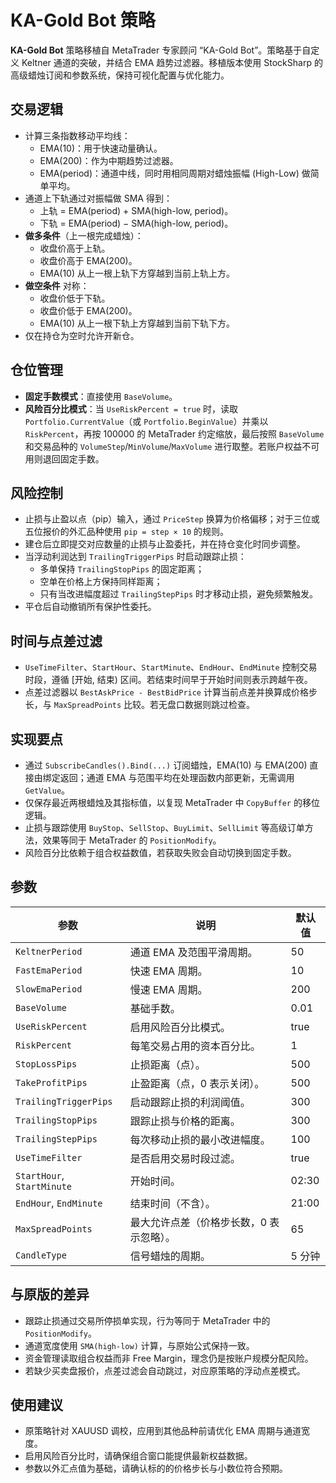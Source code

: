 # KA-Gold Bot 策略

**KA-Gold Bot** 策略移植自 MetaTrader 专家顾问 “KA-Gold Bot”。策略基于自定义 Keltner 通道的突破，并结合 EMA 趋势过滤器。移植版本使用 StockSharp 的高级蜡烛订阅和参数系统，保持可视化配置与优化能力。

## 交易逻辑

- 计算三条指数移动平均线：
  - EMA(10)：用于快速动量确认。
  - EMA(200)：作为中期趋势过滤器。
  - EMA(period)：通道中线，同时用相同周期对蜡烛振幅 (High-Low) 做简单平均。
- 通道上下轨通过对振幅做 SMA 得到：
  - 上轨 = EMA(period) + SMA(high-low, period)。
  - 下轨 = EMA(period) − SMA(high-low, period)。
- **做多条件**（上一根完成蜡烛）：
  - 收盘价高于上轨。
  - 收盘价高于 EMA(200)。
  - EMA(10) 从上一根上轨下方穿越到当前上轨上方。
- **做空条件** 对称：
  - 收盘价低于下轨。
  - 收盘价低于 EMA(200)。
  - EMA(10) 从上一根下轨上方穿越到当前下轨下方。
- 仅在持仓为空时允许开新仓。

## 仓位管理

- **固定手数模式**：直接使用 `BaseVolume`。
- **风险百分比模式**：当 `UseRiskPercent = true` 时，读取 `Portfolio.CurrentValue`（或 `Portfolio.BeginValue`）并乘以 `RiskPercent`，再按 100000 的 MetaTrader 约定缩放，最后按照 `BaseVolume` 和交易品种的 `VolumeStep`/`MinVolume`/`MaxVolume` 进行取整。若账户权益不可用则退回固定手数。

## 风险控制

- 止损与止盈以点（pip）输入，通过 `PriceStep` 换算为价格偏移；对于三位或五位报价的外汇品种使用 `pip = step × 10` 的规则。
- 建仓后立即提交对应数量的止损与止盈委托，并在持仓变化时同步调整。
- 当浮动利润达到 `TrailingTriggerPips` 时启动跟踪止损：
  - 多单保持 `TrailingStopPips` 的固定距离；
  - 空单在价格上方保持同样距离；
  - 只有当改进幅度超过 `TrailingStepPips` 时才移动止损，避免频繁触发。
- 平仓后自动撤销所有保护性委托。

## 时间与点差过滤

- `UseTimeFilter`、`StartHour`、`StartMinute`、`EndHour`、`EndMinute` 控制交易时段，遵循 [开始, 结束) 区间。若结束时间早于开始时间则表示跨越午夜。
- 点差过滤器以 `BestAskPrice - BestBidPrice` 计算当前点差并换算成价格步长，与 `MaxSpreadPoints` 比较。若无盘口数据则跳过检查。

## 实现要点

- 通过 `SubscribeCandles().Bind(...)` 订阅蜡烛，EMA(10) 与 EMA(200) 直接由绑定返回；通道 EMA 与范围平均在处理函数内部更新，无需调用 `GetValue`。
- 仅保存最近两根蜡烛及其指标值，以复现 MetaTrader 中 `CopyBuffer` 的移位逻辑。
- 止损与跟踪使用 `BuyStop`、`SellStop`、`BuyLimit`、`SellLimit` 等高级订单方法，效果等同于 MetaTrader 的 `PositionModify`。
- 风险百分比依赖于组合权益数值，若获取失败会自动切换到固定手数。

## 参数

| 参数 | 说明 | 默认值 |
|------|------|--------|
| `KeltnerPeriod` | 通道 EMA 及范围平滑周期。 | 50 |
| `FastEmaPeriod` | 快速 EMA 周期。 | 10 |
| `SlowEmaPeriod` | 慢速 EMA 周期。 | 200 |
| `BaseVolume` | 基础手数。 | 0.01 |
| `UseRiskPercent` | 启用风险百分比模式。 | true |
| `RiskPercent` | 每笔交易占用的资本百分比。 | 1 |
| `StopLossPips` | 止损距离（点）。 | 500 |
| `TakeProfitPips` | 止盈距离（点，0 表示关闭）。 | 500 |
| `TrailingTriggerPips` | 启动跟踪止损的利润阈值。 | 300 |
| `TrailingStopPips` | 跟踪止损与价格的距离。 | 300 |
| `TrailingStepPips` | 每次移动止损的最小改进幅度。 | 100 |
| `UseTimeFilter` | 是否启用交易时段过滤。 | true |
| `StartHour`, `StartMinute` | 开始时间。 | 02:30 |
| `EndHour`, `EndMinute` | 结束时间（不含）。 | 21:00 |
| `MaxSpreadPoints` | 最大允许点差（价格步长数，0 表示忽略）。 | 65 |
| `CandleType` | 信号蜡烛的周期。 | 5 分钟 |

## 与原版的差异

- 跟踪止损通过交易所停损单实现，行为等同于 MetaTrader 中的 `PositionModify`。
- 通道宽度使用 `SMA(high-low)` 计算，与原始公式保持一致。
- 资金管理读取组合权益而非 Free Margin，理念仍是按账户规模分配风险。
- 若缺少买卖盘报价，点差过滤会自动跳过，对应原策略的浮动点差模式。

## 使用建议

- 原策略针对 XAUUSD 调校，应用到其他品种前请优化 EMA 周期与通道宽度。
- 启用风险百分比时，请确保组合窗口能提供最新权益数据。
- 参数以外汇点值为基础，请确认标的的价格步长与小数位符合预期。
